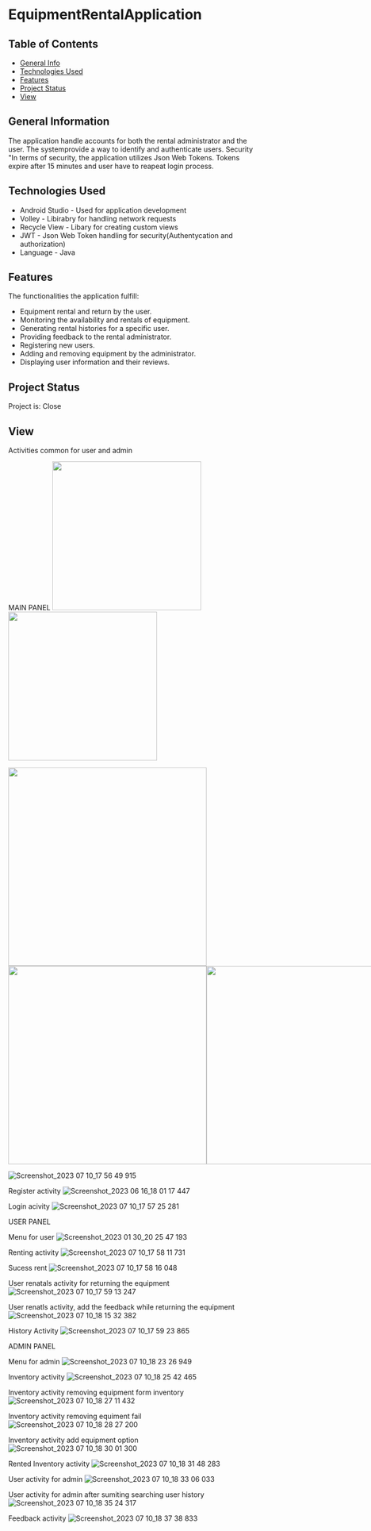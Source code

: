 # EquipmentRentalApplication

## Table of Contents
* [General Info](#general-information)
* [Technologies Used](#technologies-used)
* [Features](#features)
* [Project Status](#project-status)
* [View](#view)


## General Information
The application handle accounts for both the rental administrator and the user.
The systemprovide a way to identify and authenticate users. Security "In terms of security, the application utilizes Json Web Tokens. 
Tokens expire after 15 minutes and user have to reapeat login process.


## Technologies Used
- Android Studio - Used for application development 
- Volley - Libirabry for handling network requests
- Recycle View - Libary for creating custom views
- JWT - Json Web Token handling for security(Authentycation and authorization)
- Language - Java


## Features
The functionalities the application fulfill: 
- Equipment rental and return by the user.
- Monitoring the availability and rentals of equipment.
- Generating rental histories for a specific user.
- Providing feedback to the rental administrator.
- Registering new users.
- Adding and removing equipment by the administrator.
- Displaying user information and their reviews.


## Project Status
Project is: Close

## View
Activities common for user and admin

MAIN PANEL 
<img src="C:\Users\murba\Desktop\RENATAL SERVICE READ Me\main.jpg" width="300" /> <img src="C:\Users\murba\Desktop\RENATAL SERVICE READ Me\main.jpg" width="300" />

<img src="https://github.com/JagodaDawidowska/EquipmentRentalApplication/assets/107955890/f6989852-7d93-42e1-83da-cd6a117a3a19" width="400" />
<div style="display: flex;">
  <img src="https://github.com/JagodaDawidowska/EquipmentRentalApplication/assets/107955890/f6989852-7d93-42e1-83da-cd6a117a3a19" width="400" />
  <img src="ścieżka/do/Drugiego/zdjęcia.jpg" width="400" />
</div>

![Screenshot_2023 07 10_17 56 49 915](https://github.com/JagodaDawidowska/EquipmentRentalApplication/assets/107955890/3f396429-4d81-4abe-a12e-5b8a8ef26a80)


Register activity
![Screenshot_2023 06 16_18 01 17 447](https://github.com/JagodaDawidowska/EquipmentRentalApplication/assets/107955890/d2b055e6-6d09-461d-b147-192fce68305f)


Login acivity
![Screenshot_2023 07 10_17 57 25 281](https://github.com/JagodaDawidowska/EquipmentRentalApplication/assets/107955890/2a8fcbd4-23e1-4322-99f1-03d169185ba9)




USER PANEL

Menu for user
![Screenshot_2023 01 30_20 25 47 193](https://github.com/JagodaDawidowska/EquipmentRentalApplication/assets/107955890/7fff290a-2b0b-46ef-b803-00e7410a9f32)


Renting activity 
![Screenshot_2023 07 10_17 58 11 731](https://github.com/JagodaDawidowska/EquipmentRentalApplication/assets/107955890/7c32c12d-0bff-457c-a876-12c13e036ef3)


Sucess rent
![Screenshot_2023 07 10_17 58 16 048](https://github.com/JagodaDawidowska/EquipmentRentalApplication/assets/107955890/bcfaa0ea-e0f4-499f-ac44-7fbe32da9303)


User renatals activity for returning the equipment
![Screenshot_2023 07 10_17 59 13 247](https://github.com/JagodaDawidowska/EquipmentRentalApplication/assets/107955890/077ce94b-ceb2-4cc8-8e9b-75cabffbbdf5)

User renatls activity, add the feedback while returning the equipment
![Screenshot_2023 07 10_18 15 32 382](https://github.com/JagodaDawidowska/EquipmentRentalApplication/assets/107955890/8c927cd3-c8bf-4073-9435-91b85662fdda)


History Activity
![Screenshot_2023 07 10_17 59 23 865](https://github.com/JagodaDawidowska/EquipmentRentalApplication/assets/107955890/e034a7af-b239-4e00-a21d-0e4a4bf2d996)


ADMIN PANEL


Menu for admin
![Screenshot_2023 07 10_18 23 26 949](https://github.com/JagodaDawidowska/EquipmentRentalApplication/assets/107955890/836b74fa-8a33-4d17-a69d-b06a26416b58)


Inventory activity
![Screenshot_2023 07 10_18 25 42 465](https://github.com/JagodaDawidowska/EquipmentRentalApplication/assets/107955890/1f268a46-8a00-484d-b665-228f06339c56)


Inventory activity removing equipment form inventory
![Screenshot_2023 07 10_18 27 11 432](https://github.com/JagodaDawidowska/EquipmentRentalApplication/assets/107955890/50a15b66-69a7-43d4-805e-cc304a057d3f)


Inventory activity removing equiment fail
![Screenshot_2023 07 10_18 28 27 200](https://github.com/JagodaDawidowska/EquipmentRentalApplication/assets/107955890/ec42a8cd-5318-4567-b012-5fdcc5551653)


Inventory activity add equipment option
![Screenshot_2023 07 10_18 30 01 300](https://github.com/JagodaDawidowska/EquipmentRentalApplication/assets/107955890/919d011d-2d9e-423c-8f8d-a0cf48762727)


Rented Inventory activity 
![Screenshot_2023 07 10_18 31 48 283](https://github.com/JagodaDawidowska/EquipmentRentalApplication/assets/107955890/794424c4-2da9-4d4d-b49a-01101c8faabc)


User activity for admin
![Screenshot_2023 07 10_18 33 06 033](https://github.com/JagodaDawidowska/EquipmentRentalApplication/assets/107955890/9ef098f9-99d2-44fc-9140-9bac91f67fe1)


User activity for admin after sumiting searching user history 
![Screenshot_2023 07 10_18 35 24 317](https://github.com/JagodaDawidowska/EquipmentRentalApplication/assets/107955890/6da080cd-62b4-4fd1-b5c0-b8e184609429)


Feedback activity 
![Screenshot_2023 07 10_18 37 38 833](https://github.com/JagodaDawidowska/EquipmentRentalApplication/assets/107955890/f7d8a6b3-6706-4921-b1c2-e47b44643e4d)




























